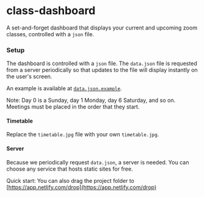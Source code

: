# class-dashboard

A set-and-forget dashboard that displays your current and upcoming zoom classes,
controlled with a `json` file.

### Setup

The dashboard is controlled with a `json` file. The `data.json` file is requested
from a server periodically so that updates to the file will display instantly on the 
user's screen. 

An example is available at [`data.json.example`](data.json.example).

Note: Day 0 is a Sunday, day 1 Monday, day 6 Saturday, and so on. 
Meetings must be placed in the order that they start.

#### Timetable

Replace the `timetable.jpg` file with your own `timetable.jpg`.

#### Server

Because we periodically request `data.json`, a server is needed.
You can choose any service that hosts static sites for free.

Quick start: You can also drag the project folder to [https://app.netlify.com/drop](https://app.netlify.com/drop)
